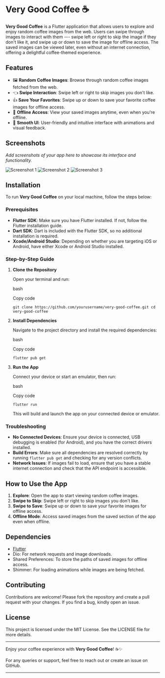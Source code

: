 Very Good Coffee ☕️
===================

**Very Good Coffee** is a Flutter application that allows users to explore and enjoy random coffee images from the web. Users can swipe through images to interact with them --- swipe left or right to skip the image if they don't like it, and swipe up or down to save the image for offline access. The saved images can be viewed later, even without an internet connection, offering a delightful coffee-themed experience.

Features
--------

-   🖼️ **Random Coffee Images**: Browse through random coffee images fetched from the web.
-   👈 **Swipe Interaction**: Swipe left or right to skip images you don't like.
-   👍 **Save Your Favorites**: Swipe up or down to save your favorite coffee images for offline access.
-   📂 **Offline Access**: View your saved images anytime, even when you're offline.
-   🚀 **Smooth UI**: User-friendly and intuitive interface with animations and visual feedback.

Screenshots
-----------

*Add screenshots of your app here to showcase its interface and functionality.*

![Screenshot 1](#) ![Screenshot 2](#) ![Screenshot 3](#)

Installation
------------

To run **Very Good Coffee** on your local machine, follow the steps below:

### Prerequisites

-   **Flutter SDK**: Make sure you have Flutter installed. If not, follow the Flutter installation guide.
-   **Dart SDK**: Dart is included with the Flutter SDK, so no additional installation is required.
-   **Xcode/Android Studio**: Depending on whether you are targeting iOS or Android, have either Xcode or Android Studio installed.

### Step-by-Step Guide

1.  **Clone the Repository**

    Open your terminal and run:

    bash

    Copy code

    `git clone https://github.com/yourusername/very-good-coffee.git
    cd very-good-coffee`

2.  **Install Dependencies**

    Navigate to the project directory and install the required dependencies:

    bash

    Copy code

    `flutter pub get`

3.  **Run the App**

    Connect your device or start an emulator, then run:

    bash

    Copy code

    `flutter run`

    This will build and launch the app on your connected device or emulator.

### Troubleshooting

-   **No Connected Devices**: Ensure your device is connected, USB debugging is enabled (for Android), and you have the correct drivers installed.
-   **Build Errors**: Make sure all dependencies are resolved correctly by running `flutter pub get` and checking for any version conflicts.
-   **Network Issues**: If images fail to load, ensure that you have a stable internet connection and check that the API endpoint is accessible.

How to Use the App
------------------

1.  **Explore**: Open the app to start viewing random coffee images.
2.  **Swipe to Skip**: Swipe left or right to skip images you don't like.
3.  **Swipe to Save**: Swipe up or down to save your favorite images for offline access.
4.  **Offline Mode**: Access saved images from the saved section of the app even when offline.

Dependencies
------------

-   [Flutter](https://flutter.dev)
-   Dio: For network requests and image downloads.
-   Shared Preferences: To store the paths of saved images for offline access.
-   Shimmer: For loading animations while images are being fetched.

Contributing
------------

Contributions are welcome! Please fork the repository and create a pull request with your changes. If you find a bug, kindly open an issue.

License
-------

This project is licensed under the MIT License. See the LICENSE file for more details.

* * * * *

Enjoy your coffee experience with **Very Good Coffee**! ☕✨

For any queries or support, feel free to reach out or create an issue on GitHub.

* * * * *

